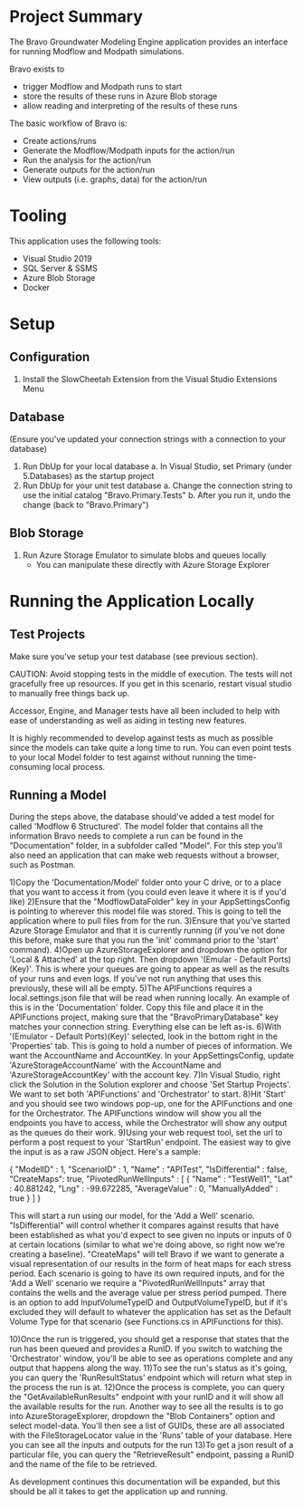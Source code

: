 # Project Summary
The Bravo Groundwater Modeling Engine application provides an interface for running Modflow and Modpath simulations.

Bravo exists to
- trigger Modflow and Modpath runs to start
- store the results of these runs in Azure Blob storage
- allow reading and interpreting of the results of these runs

The basic workflow of Bravo is:
- Create actions/runs
- Generate the Modflow/Modpath inputs for the action/run 
- Run the analysis for the action/run
- Generate outputs for the action/run
- View outputs (i.e. graphs, data) for the action/run

# Tooling

This application uses the following tools:
- Visual Studio 2019
- SQL Server & SSMS
- Azure Blob Storage
- Docker

# Setup

## Configuration

1. Install the SlowCheetah Extension from the Visual Studio Extensions Menu

## Database

(Ensure you've updated your connection strings with a connection to your database)
1. Run DbUp for your local database
    a. In Visual Studio, set Primary (under 5.Databases) as the startup project
2. Run DbUp for your unit test database
    a. Change the connection string to use the initial catalog "Bravo.Primary.Tests"
    b. After you run it, undo the change (back to "Bravo.Primary")

## Blob Storage

1. Run Azure Storage Emulator to simulate blobs and queues locally
    - You can manipulate these directly with Azure Storage Explorer

# Running the Application Locally

## Test Projects

Make sure you've setup your test database (see previous section).

CAUTION: Avoid stopping tests in the middle of execution. The tests will not gracefully free up resources.
If you get in this scenario, restart visual studio to manually free things back up.

Accessor, Engine, and Manager tests have all been included to help with ease of understanding as well as aiding in testing new features.

It is highly recommended to develop against tests as much as possible since the models can take quite a long time to run.
You can even point tests to your local Model folder to test against without running the time-consuming local process.

## Running a Model

During the steps above, the database should've added a test model for called 'Modflow 6 Structured'. The model folder that contains all the information Bravo needs to complete a run can be found in the "Documentation" folder, in a subfolder called "Model". For this step you'll also  need an application that can make web requests without a browser, such as Postman.

1)Copy the 'Documentation/Model' folder onto your C drive, or to a place that you want to access it from (you could even leave it where it is if you'd like)
2)Ensure that the "ModflowDataFolder" key in your AppSettingsConfig is pointing to wherever this model file was stored. This is going to tell the application where to pull files from for the run.
3)Ensure that you've started Azure Storage Emulator and that it is currently running (if you've not done this before, make sure that you run the 'init' command prior to the 'start' command).
4)Open up AzureStorageExplorer and dropdown the option for 'Local & Attached' at the top right. Then dropdown '(Emular - Default Ports)(Key)'. This is where your queues are going to appear as well as the results of your runs and even logs. If you've not run anything that uses this previously, these will all be empty.
5)The APIFunctions requires a local.settings.json file that will be read when running locally. An example of this is in the 'Documentation' folder. Copy this file and place it in the APIFunctions project, making sure that the "BravoPrimaryDatabase" key matches your connection string. Everything else can be left as-is.
6)With '(Emulator - Default Ports)(Key)' selected, look in the bottom right in the 'Properties' tab. This is going to hold a number of pieces of information. We want the AccountName and AccountKey. In your AppSettingsConfig, update 'AzureStorageAccountName' with the AccountName and 'AzureStorageAccountKey' with the account key.
7)In Visual Studio, right click the Solution in the Solution explorer and choose 'Set Startup Projects'. We want to set both 'APIFunctions' and 'Orchestrator' to start.
8)Hit 'Start' and you should see two windows pop-up, one for the APIFunctions and one for the Orchestrator. The APIFunctions window will show you all the endpoints you have to access, while the Orchestrator will show any output as the queues do their work.
9)Using your web request tool, set the url to perform a post request to your 'StartRun' endpoint. The easiest way to give the input is as a raw JSON object. Here's a sample: 

{
    "ModelID" : 1,
    "ScenarioID" : 1,
    "Name" : "APITest",
    "IsDifferential" : false,
    "CreateMaps": true,
    "PivotedRunWellInputs" : [
        {
            "Name" : "TestWell1",
            "Lat" : 40.881242,
            "Lng" : -99.672285,
            "AverageValue" : 0,
            "ManuallyAdded" : true
        }
    ]
}

This will start a run using our model, for the 'Add a Well' scenario. "IsDifferential" will control whether it compares against results that have been established as what you'd expect to see given no inputs or inputs of 0 at certain locations (similar to what we're doing above, so right now we're creating a baseline). "CreateMaps" will tell Bravo if we want to generate a visual representation of our results in the form of heat maps for each stress period. Each scenario is going to have its own required inputs, and for the 'Add a Well' scenario we require a "PivotedRunWellInputs" array that contains the wells and the average value per stress period pumped. There is an option to add InputVolumeTypeID and OutputVolumeTypeID, but if it's excluded they will default to whatever the application has set as the Default Volume Type for that scenario (see Functions.cs in APIFunctions for this).

10)Once the run is triggered, you should get a response that states that the run has been queued and provides a RunID. If you switch to watching the 'Orchestrator' window, you'll be able to see as operations complete and any output that happens along the way.
11)To see the run's status as it's going, you can query the 'RunResultStatus' endpoint which will return what step in the process the run is at.
12)Once the process is complete, you can query the "GetAvailableRunResults" endpoint with your runID and it will show  all the available results for the run. Another way to see all the results is to go into AzureStorageExplorer, dropdown the "Blob Containers" option and select model-data. You'll then see a list of GUIDs, these are all associated with the FileStorageLocator value in the 'Runs' table of your database. Here you can see all the inputs and outputs for the run
13)To get a json result of a particular file, you can query the "RetrieveResult" endpoint, passing a RunID and the name of the file to be retrieved.

As development continues this documentation will be expanded, but this should be all it takes to get the application up and running.
